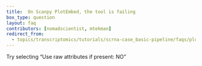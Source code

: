 ```yaml
---
title:  On Scanpy PlotEmbed, the tool is failing
box_type: question
layout: faq
contributors: [nomadscientist, mtekman]
redirect_from:
  - topics/transcriptomics/tutorials/scrna-case_basic-pipeline/faqs/plotembed_fails
---
```


Try selecting “Use raw attributes if present: NO”
